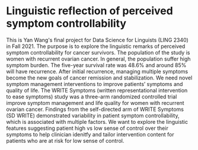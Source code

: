 # Linguistic reflection of perceived symptom controllability

This is Yan Wang's final project for Data Science for Linguists (LING 2340) in Fall 2021. The purpose is to explore the linguistic remarks of perceived symptom controllability for cancer survivors. The population of the study is women with recurrent ovarian cancer. In general, the population suffer high symptom burden. The five-year survival rate was 48.6% and around 85% will have recurrence. After initial recurrence, managing multiple symptoms become the new goals of cancer remission and stabilization. We need novel symptom management interventions to improve patients’ symptoms and quality of life. The WRITE Symptoms (written representational intervention to ease symptoms) study was a three-arm randomized controlled trial improve symptom management and life quality for women with recurrent ovarian cancer. Findings from the self-directed arm of WRITE Symptoms (SD WRITE) demonstrated variability in patient symptom controllability, which is associated with multiple factors. We want to explore the linguistic features suggesting patient high vs low sense of control over their symptoms to help clinician idenitfy and tailor intervention content for patients who are at risk for low sense of control.
